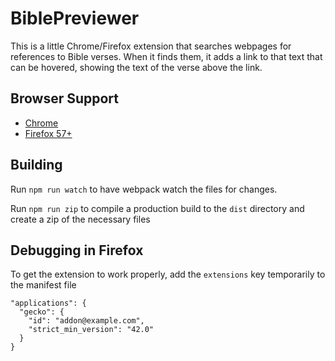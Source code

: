 # BiblePreviewer

This is a little Chrome/Firefox extension that searches webpages for references to Bible verses. When it finds them, it 
adds a link to that text that can be hovered, showing the text of the verse above the link.

## Browser Support
* [Chrome](https://chrome.google.com/webstore/detail/bible-previewer/khknjdjihianlbkkbpmoemlkphkeaddi)
* [Firefox 57+](https://addons.mozilla.org/en-US/firefox/addon/bible-previewer/)

## Building
Run `npm run watch` to have webpack watch the files for changes.

Run `npm run zip` to compile a production build to the `dist` directory and create a zip of the necessary files

## Debugging in Firefox
To get the extension to work properly, add the `extensions` key temporarily to the manifest file
 
    "applications": {
      "gecko": {
        "id": "addon@example.com",
        "strict_min_version": "42.0"
      }
    }
